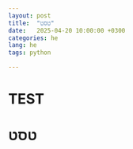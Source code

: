 ```yaml
---
layout: post
title:  "טסט"
date:   2025-04-20 10:00:00 +0300
categories: he
lang: he
tags: python

---
```

# TEST
# טסט
